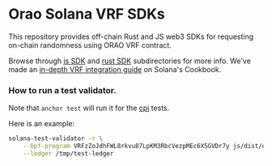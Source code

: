 # Orao Solana VRF SDKs

This repository provides off-chain Rust and JS web3 SDKs for requesting on-chain
randomness using ORAO VRF contract.

Browse through [js SDK](https://github.com/orao-network/solana-vrf/tree/master/js) and [rust SDK](https://github.com/orao-network/solana-vrf/tree/master/rust) subdirectories for more info. We've made an [in-depth VRF integration guide](https://solanacookbook.com/integrations/orao-vrf.html#basic-usage-scenario) on Solana's Cookbook.

### How to run a test validator.

Note that `anchor test` will run it for the [cpi](rust/examples/cpi) tests.

Here is an example:

```sh
solana-test-validator -r \
    --bpf-program VRFzZoJdhFWL8rkvu87LpKM3RbcVezpMEc6X5GVDr7y js/dist/orao_vrf.so \
    --ledger /tmp/test-ledger
```
